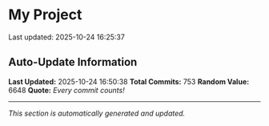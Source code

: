 # My Project


Last updated: 2025-10-24 16:25:37
























































































































































































































































































































































































































































































































































































































































































































































































































































































































































































































































































































































































## Auto-Update Information

**Last Updated:** 2025-10-24 16:50:38
**Total Commits:** 753
**Random Value:** 6648
**Quote:** _Every commit counts!_

---
_This section is automatically generated and updated._